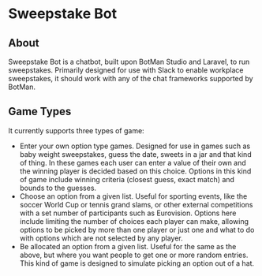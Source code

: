 # Sweepstake Bot

## About

Sweepstake Bot is a chatbot, built upon BotMan Studio and Laravel, to run sweepstakes. Primarily designed for use with Slack to enable workplace sweepstakes, it should work with any of the chat frameworks supported by BotMan.

## Game Types

It currently supports three types of game:
- Enter your own option type games. Designed for use in games such as baby weight sweepstakes, guess the date, sweets in a jar and that kind of thing. In these games each user can enter a value of their own and the winning player is decided based on this choice. Options in this kind of game include winning criteria (closest guess, exact match) and bounds to the guesses.
- Choose an option from a given list. Useful for sporting events, like the soccer World Cup or tennis grand slams, or other external competitions with a set number of participants such as Eurovision. Options here include limiting the number of choices each player can make, allowing options to be picked by more than one player or just one and  what to do with options which are not selected by any player.
 - Be allocated an option from a given list. Useful for the same as the above, but where you want people to get one or more random entries. This kind of game is designed to simulate picking an option out of a hat.
